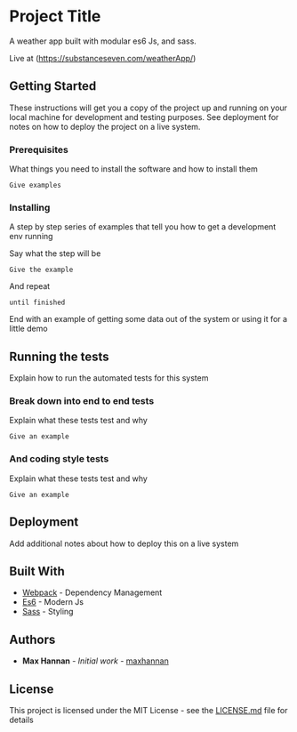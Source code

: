 # Project Title

A weather app built with modular es6 Js, and sass.

Live at (https://substanceseven.com/weatherApp/)


## Getting Started

These instructions will get you a copy of the project up and running on your local machine for development and testing purposes. See deployment for notes on how to deploy the project on a live system.

### Prerequisites

What things you need to install the software and how to install them

```
Give examples
```

### Installing

A step by step series of examples that tell you how to get a development env running

Say what the step will be

```
Give the example
```

And repeat

```
until finished
```

End with an example of getting some data out of the system or using it for a little demo

## Running the tests

Explain how to run the automated tests for this system

### Break down into end to end tests

Explain what these tests test and why

```
Give an example
```

### And coding style tests

Explain what these tests test and why

```
Give an example
```

## Deployment

Add additional notes about how to deploy this on a live system

## Built With

* [Webpack](http://www.dropwizard.io/1.0.2/docs/) - Dependency Management
* [Es6](https://www.w3schools.com/js/js_es6.asp) - Modern Js
* [Sass](https://sass-lang.com) - Styling
 
## Authors

* **Max Hannan** - *Initial work* - [maxhannan](https://github.com/maxhannan)



## License

This project is licensed under the MIT License - see the [LICENSE.md](LICENSE.md) file for details

